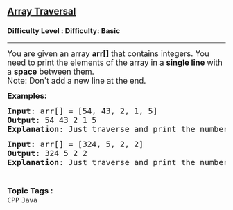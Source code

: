 <h2><a href="https://www.geeksforgeeks.org/problems/array-traversal/1?page=1&category=Java&difficulty=Basic&status=unsolved&sortBy=submissions">Array Traversal</a></h2><h3>Difficulty Level : Difficulty: Basic</h3><hr><div class="problems_problem_content__Xm_eO"><p><span style="font-size: 18px;">You are given an array <strong>arr[]</strong> that contains integers. You need to print the elements of the array in a <strong>single line</strong> with a <strong>space</strong> between them.<br>Note: Don't add a new line at the end.</span></p>
<p><span style="font-size: 18px;"><strong>Examples:</strong></span></p>
<pre><span style="font-size: 18px;"><strong>Input</strong>: arr[] = [54, 43, 2, 1, 5]
<strong>Output:</strong> 54 43 2 1 5
<strong>Explanation</strong>: Just traverse and print the numbers.</span></pre>
<pre><span style="font-size: 18px;"><strong>Input: </strong>arr[] = [324, 5, 2, 2]
<strong>Output: </strong>324 5 2 2
<strong>Explanation</strong>: Just traverse and print the numbers.</span></pre></div><br><p><span style=font-size:18px><strong>Topic Tags : </strong><br><code>CPP</code>&nbsp;<code>Java</code>&nbsp;